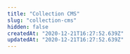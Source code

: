 ```yaml
---
title: "Collection CMS"
slug: "collection-cms"
hidden: false
createdAt: "2020-12-21T16:27:52.639Z"
updatedAt: "2020-12-21T16:27:52.639Z"
---
```

